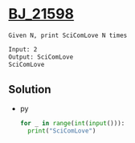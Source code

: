 # [BJ_21598](https://acmicpc.net/problem/21598)

```en
Given N, print SciComLove N times
```

```txt
Input: 2
Output: SciComLove
SciComLove
```

## Solution

* py

  ```py
  for _ in range(int(input())):
    print("SciComLove")
  ```
